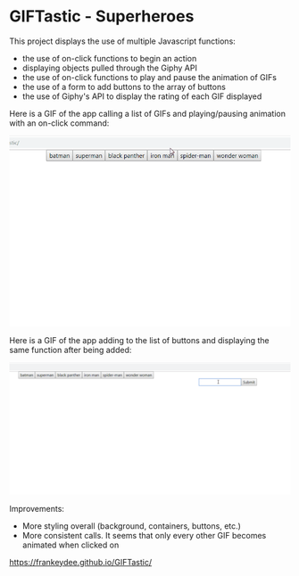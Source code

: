 # GIFTastic - Superheroes

This project displays the use of multiple Javascript functions:
  - the use of on-click functions to begin an action
  - displaying objects pulled through the Giphy API
  - the use of on-click functions to play and pause the animation of GIFs
  - the use of a form to add buttons to the array of buttons
  - the use of Giphy's API to display the rating of each GIF displayed
  
 Here is a GIF of the app calling a list of GIFs and playing/pausing animation with an on-click command:
 
 <img src="./assets/images/gif1.gif"></img>
 
 Here is a GIF of the app adding to the list of buttons and displaying the same function after being added:
 
 <img src="./assets/images/gif2.gif"></img>

Improvements:
  - More styling overall (background, containers, buttons, etc.)
  - More consistent calls. It seems that only every other GIF becomes animated when clicked on

https://frankeydee.github.io/GIFTastic/
